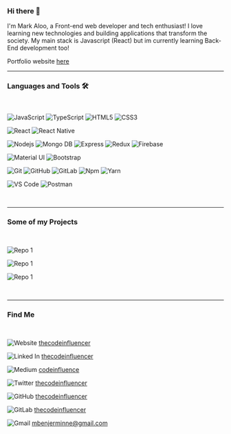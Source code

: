 ### Hi there 👋

I'm Mark Aloo, a Front-end web developer and tech enthusiast! I love learning new technologies and building applications that transform the society. My main stack is Javascript (React) but im currently learning Back-End development too!

Portfolio website [here]()

---

### Languages and Tools 🛠

<br />

<!-- ts -->

![JavaScript](https://img.shields.io/badge/-JavaScript-%23F7DF1C?style=flat-square&logo=javascript&logoColor=000000&)
![TypeScript](https://img.shields.io/badge/-TypeScript-3178C6?style=flat-square&logo=typescript&logoColor=ffffff)
![HTML5](https://img.shields.io/badge/-HTML5-%23E44D27?style=flat-square&logo=html5&logoColor=ffffff)
![CSS3](https://img.shields.io/badge/-CSS3-%231572B6?style=flat-square&logo=css3)

![React](https://img.shields.io/badge/-React-61DAFB?style=flat-square&logo=react&logoColor=000000)
![React Native](https://img.shields.io/badge/-React%20Native-09D3AC?style=flat-square&logo=createreactapp&color=000000)

![Nodejs](https://img.shields.io/badge/-Nodejs-339933?style=flat-square&logo=Node.js&logoColor=ffffff)
![Mongo DB](https://img.shields.io/badge/-MongoDB-006548?style=flat-square&logo=mongodb&logoColor=ffffff)
![Express](https://img.shields.io/badge/-Express-006548?style=flat-square&logo=express&logoColor=ffffff)
![Redux](https://img.shields.io/badge/-Redux-7248B6?style=flat-square&logo=redux&logoColor=ffffff)
![Firebase](https://img.shields.io/badge/-Firebase-FFCA28?style=flat-square&logo=firebase&logoColor=ffffff)

![Material UI](https://img.shields.io/badge/-MaterialUI-3399FF?style=flat-square&logo=mui&logoColor=ffffff)
![Bootstrap](https://img.shields.io/badge/-Bootstrap-563D7C?style=flat-square&logo=Bootstrap&logoColor=ffffff)

![Git](https://img.shields.io/badge/-Git-%23F05032?style=flat-square&logo=git&logoColor=%23ffffff)
![GitHub](https://img.shields.io/badge/-GitHub-181717?style=flat-square&logo=github)
![GitLab](https://img.shields.io/badge/-GitLab-FCA121?style=flat-square&logo=gitlab)
![Npm](https://img.shields.io/badge/-npm-CB3837?style=flat-square&logo=npm)
![Yarn](https://img.shields.io/badge/-yarn-2B8AB5?style=flat-square&logo=yarn&logoColor=ffffff)

![VS Code](https://img.shields.io/badge/-VS%20Code-007ACC?style=flat-square&logo=visual-studio-code&logoColor=ffffff)
![Postman](https://img.shields.io/badge/-Postman-FF6C37?style=flat-square&logo=postman&logoColor=ffffff)

<br/>

---

### Some of my Projects

<br/>

![Repo 1](https://github-readme-stats.vercel.app/api/pin/?username=thecodeinfluencer&repo=interest-hub&show_icons=true&theme=radical&title_color=8E2DE2&text_color=fff&icon_color=8E2DE2)

![Repo 1](https://github-readme-stats.vercel.app/api/pin/?username=thecodeinfluencer&repo=react-native-covid-19&show_icons=true&theme=radical&title_color=8E2DE2&text_color=fff&icon_color=8E2DE2)

![Repo 1](https://github-readme-stats.vercel.app/api/pin/?username=thecodeinfluencer&repo=nodejs-web-scrapper-online-shops-kenya&show_icons=true&theme=radical&title_color=8E2DE2&text_color=fff&icon_color=8E2DE2)

<br/>

---

### Find Me

<br/>

![Website](https://img.shields.io/badge/-Website-008B8B?style=flat-square&logo=react&logoColor=ffffff)
[thecodeinfluencer](https://thecodeinfluencer.netlify.com/)

![Linked In](https://img.shields.io/badge/-LinkedIn-007ACC?style=flat-square&logo=linkedin&logoColor=ffffff)
[thecodeinfluencer](https://www.linkedin.com/in/thecodeinfluencer/)

![Medium](https://img.shields.io/badge/-Medium-00A267?style=flat-square&logo=medium&logoColor=ffffff)
[codeinfluence](https://www.medium.com/codeinfluence/)

![Twitter](https://img.shields.io/badge/-Twitter-007ACC?style=flat-square&logo=twitter&logoColor=ffffff)
[thecodeinfluencer](https://www.twitter.com/thecodeinfluencer/)

![GitHub](https://img.shields.io/badge/-Github-000000?style=flat-square&logo=github&logoColor=ffffff)
[thecodeinfluencer](https://github.com/thecodeinfluencer/)

![GitLab](https://img.shields.io/badge/-Gitlab-FC6D26?style=flat-square&logo=gitlab&logoColor=ffffff)
[thecodeinfluencer](https://www.gitlab.com/thecodeinfluencer/)

![Gmail](https://img.shields.io/badge/-Gmail-FF4131?style=flat-square&logo=gmail&logoColor=ffffff)
[mbenjerminne@gmail.com](mailto:mbenjerminne@gmail.com)

<br/>

<!-- I am a passionate front end developer with over 2 years of experience building responsive websites with a focus on React, Node, Mongo and Express. -->
<!-- Github profile -->

<!-- website projects -->
<!-- portfolio website -->
<!-- medium posts -->
<!-- social media posts -->
<!-- contacts : linked in & gmail -->

<!--
**thecodeinfluencer/thecodeinfluencer** is a ✨ _special_ ✨ repository because its `README.md` (this file) appears on your GitHub profile.

Here are some ideas to get you started:

- 🔭 I’m currently working on ...
- 🌱 I’m currently learning ...
- 👯 I’m looking to collaborate on ...
- 🤔 I’m looking for help with ...
- 💬 Ask me about ...
- 📫 How to reach me: ...
- 😄 Pronouns: ...
- ⚡ Fun fact: ...
-->
